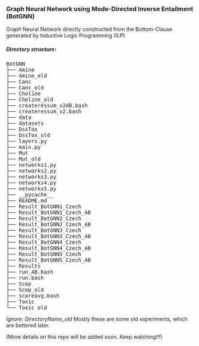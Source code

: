 ### Graph Neural Network using Mode-Directed Inverse Entailment (BotGNN)

Graph Neural Network directly constructed from the Bottom-Clause generated by Inductive Logic Programming (ILP)

##### Directory structure:
<pre>
BotGNN
├── Amine
├── Amine_old
├── Canc
├── Canc_old
├── Choline
├── Choline_old
├── createressum_v2AB.bash
├── createressum_v2.bash
├── data
├── datasets
├── DssTox
├── DssTox_old
├── layers.py
├── main.py
├── Mut
├── Mut_old
├── networks1.py
├── networks2.py
├── networks3.py
├── networks4.py
├── networks5.py
├── __pycache__
├── README.md
├── Result_BotGNN1_Czech
├── Result_BotGNN1_Czech_AB
├── Result_BotGNN2_Czech
├── Result_BotGNN2_Czech_AB
├── Result_BotGNN3_Czech
├── Result_BotGNN3_Czech_AB
├── Result_BotGNN4_Czech
├── Result_BotGNN4_Czech_AB
├── Result_BotGNN5_Czech
├── Result_BotGNN5_Czech_AB
├── Results
├── run_AB.bash
├── run.bash
├── Scop
├── Scop_old
├── scoreavg.bash
├── Toxic
└── Toxic_old
</pre>

*Ignore: DirectoryName_old* Mostly these are some old experiments, which are bettered later.


(More details on this repo will be added soon. Keep watching!!!)
